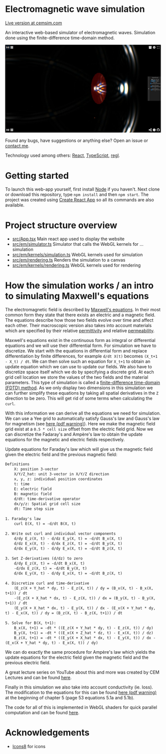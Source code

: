 # Electromagnetic wave simulation
[Live version at cemsim.com](https://cemsim.com/)

An interactive web-based simulator of electromagnetic waves. Simulation done using the finite-difference time-domain method.

![](images/screenshot_lens.jpg)

Found any bugs, have suggestions or anything else? Open an issue or [contact me](mailto:tora@warlock.ai).

Technology used among others: [React](https://reactjs.org/), [TypeScript](https://www.typescriptlang.org/), [regl](https://github.com/regl-project/regl).

# Getting started
To launch this web-app yourself, first install [Node](https://nodejs.org/en/download/) if you haven't. Next clone or download this repository, type `npm install` and then `npm start`.
The project was created using [Create React App](https://github.com/facebook/create-react-app) so all its commands are also available.

# Project structure overview
- [src/App.tsx](src/App.tsx) Main react app used to display the website
- [src/em/simulator.ts](src/em/simulator.ts) Simulator that calls the WebGL kernels for ... simulation
- [src/em/kernels/simulation.ts](src/em/kernels/simulation.ts) WebGL kernels used for simulation
- [src/em/rendering.ts](src/em/rendering.ts) Renders the simulation to a canvas
- [src/em/kernels/rendering.ts](src/em/kernels/rendering.ts) WebGL kernels used for rendering

# How the simulation works / an intro to simulating Maxwell's equations
The electromagnetic field is described by [Maxwell's equations](https://en.wikipedia.org/wiki/Maxwell%27s_equations). In their most common form
they state that there exists an electric and a magnetic field. The equations describe how those two fields evolve over time and affect each other.
Their macroscopic version also takes into account materials which are specified by their relative [permittivity](https://en.wikipedia.org/wiki/Permittivity) and
relative [permeability](https://en.wikipedia.org/wiki/Permeability_(electromagnetism)).

Maxwell's equations exist in the continuous form as integral or differential equations and we will use their differential form.
For simulation we have to discretize. We start with the equations in differential form and replace differentiation by finite differences,
for example `d/dt X(t)` becomes `(X_t+1 - X_t) / dt`. We can then solve such an equation for `X_t+1` to obtain an update equation which we can use to update our fields.
We also have to discretize space itself which we do by specifying a discrete grid. At each grid cell location we store the values of
the two fields and the material parameters. This type of simulation is called a [finite-difference time-domain (FDTD) method](https://en.wikipedia.org/wiki/Finite-difference_time-domain_method).
As we only display two dimensions in this simulation we can further simplify these equations by taking all spatial derivatives in the `Z` direction to be zero.
This will get rid of some terms when calculating the `curl`.

With this information we can derive all the equations we need for simulation. We can use a Yee grid to automatically satisfy Gauss's law and Gauss's law for magnetism
(see [here (pdf warning)](https://empossible.net/wp-content/uploads/2019/08/Lecture-4b-Maxwells-Equations-on-a-Yee-Grid.pdf)).
Here we make the magnetic field grid exist at a `0.5 * cell size` offset from the electric field grid.
Now we can discretize the Fadaray's and Ampère's law to obtain the update equations for the magnetic and electric fields respectively.

Update equations for Faraday's law which will give us the magnetic field given the electric field and the previous magnetic field:
```
Definitions
    X: position 3-vector
    X/Y/Z_hat: unit 3-vector in X/Y/Z direction
    x, y, z: individual position coordinates
    t: time
    E: electric field
    B: magnetic field
    d/dt: time-derivative operator
    dx/y/z: Spatial grid cell size
    dt: Time step size

1. Faraday's law
    curl E(X, t) = -d/dt B(X, t)

2. Write out curl and individual vector components
    d/dy E_z(X, t) - d/dz E_y(X, t) = -d/dt B_x(X, t)
    d/dz E_x(X, t) - d/dx E_z(X, t) = -d/dt B_y(X, t)
    d/dx E_y(X, t) - d/dy E_x(X, t) = -d/dt B_z(X, t)

3. Set Z-derivatives (d/dz) to zero
    d/dy E_z(X, t) = -d/dt B_x(X, t)
    -d/dx E_z(X, t) = -d/dt B_y(X, t)
    d/dx E_y(X, t) - d/dy E_x(X, t) = -d/dt B_z(X, t)

4. Discretize curl and time-derivative
    (E_z(X + Y_hat * dy, t) - E_z(X, t)) / dy = (B_x(X, t) - B_x(X, t+1)) / dt
    -(E_z(X + X_hat * dx, t) - E_z(X, t)) / dx = (B_y(X, t) - B_y(X, t+1)) / dt
    (E_y(X + X_hat * dx, t) - E_y(X, t)) / dx - (E_x(X + Y_hat * dy, t) - E_x(X, t)) / dy = (B_z(X, t) - B_z(X, t+1)) / dt

5. Solve for B(X, t+1):
    B_x(X, t+1) = -dt * ((E_z(X + Y_hat * dy, t) - E_z(X, t)) / dy)
    B_y(X, t+1) = -dt * ((E_x(X + Z_hat * dz, t) - E_x(X, t)) / dz)
    B_z(X, t+1) = -dt * ((E_y(X + X_hat * dx, t) - E_y(X, t)) / dx - (E_x(X + Y_hat * dy, t) - E_x(X, t)) / dy)
```

We can do exactly the same procedure for Ampère's law which yields the update equations for the electric field given the magnetic field and the previous electric field.

A great lecture series on YouTube about this and more was created by CEM Lectures and can be found [here](https://www.youtube.com/watch?v=KHTByojnsZE&list=PLLYQF5WvJdJWoU9uEeWJ6-MRzDSziNnGt).

Finally in this simulation we also take into account conductivity (ie. loss). The modification to the equations for this can be found
[here (pdf warning)](https://www.research-collection.ethz.ch/bitstream/handle/20.500.11850/151102/eth-41633-02.pdf) at the beginning of
chapter 5 (page 53 equations 5.1a and 5.1b).

The code for all of this is implemented in WebGL shaders for quick parallel computation and can be found [here](src/em/kernels/simulation.ts).

# Acknowledgements
- [Icons8](https://icons8.com/) for icons
